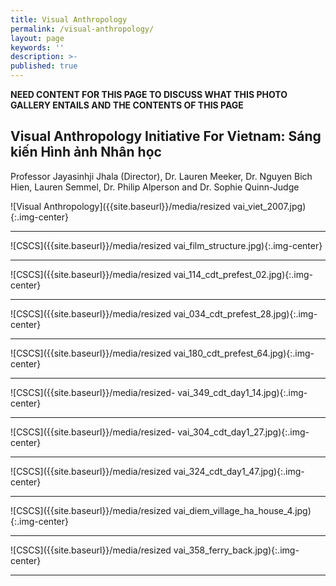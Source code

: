 ```yaml
---
title: Visual Anthropology
permalink: /visual-anthropology/
layout: page
keywords: ''
description: >- 
published: true
---
```

**NEED CONTENT FOR THIS PAGE TO DISCUSS WHAT THIS PHOTO GALLERY ENTAILS AND THE CONTENTS OF THIS PAGE** 
## Visual Anthropology Initiative For Vietnam: Sáng kiến Hình ảnh Nhân học
Professor Jayasinhji Jhala (Director), Dr. Lauren Meeker, Dr. Nguyen Bich Hien, Lauren Semmel, Dr. Philip Alperson and Dr. Sophie Quinn-Judge

![Visual Anthropology]({{site.baseurl}}/media/resized vai_viet_2007.jpg){:.img-center}

___

![CSCS]({{site.baseurl}}/media/resized vai_film_structure.jpg){:.img-center}

___

![CSCS]({{site.baseurl}}/media/resized vai_114_cdt_prefest_02.jpg){:.img-center}

___

![CSCS]({{site.baseurl}}/media/resized vai_034_cdt_prefest_28.jpg){:.img-center}

___

![CSCS]({{site.baseurl}}/media/resized vai_180_cdt_prefest_64.jpg){:.img-center}

___

![CSCS]({{site.baseurl}}/media/resized- vai_349_cdt_day1_14.jpg){:.img-center}

___

![CSCS]({{site.baseurl}}/media/resized- vai_304_cdt_day1_27.jpg){:.img-center}

___

![CSCS]({{site.baseurl}}/media/resized vai_324_cdt_day1_47.jpg){:.img-center}

___

![CSCS]({{site.baseurl}}/media/resized vai_diem_village_ha_house_4.jpg){:.img-center}

___

![CSCS]({{site.baseurl}}/media/resized vai_358_ferry_back.jpg){:.img-center}

___
